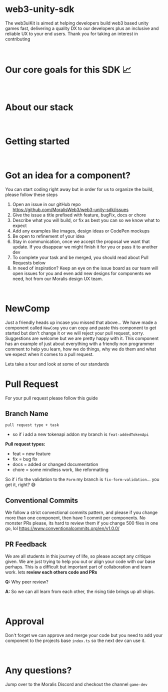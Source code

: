 # web3-unity-sdk

The web3uiKit is aimed at helping developers build web3 based unity games fast, delivering a quality DX to our developers plus an inclusive and reliable UX to your end users.
Thank you for taking an interest in contributing

&nbsp;

# Our core goals for this SDK 📈

&nbsp;

# About our stack

&nbsp;

# Getting started

&nbsp;

# Got an idea for a component?

You can start coding right away but in order for us to organize the build, please follow these steps

1. Open an issue in our gitHub repo https://github.com/MoralisWeb3/web3-unity-sdk/issues
2. Give the issue a title prefixed with feature, bugFix, docs or chore
3. Describe what you will build, or fix as best you can so we know what to expect
4. Add any examples like images, design ideas or CodePen mockups
5. Be open to refinement of your idea
6. Stay in communication, once we accept the proposal we want that update. If you disappear we might finish it for you or pass it to another dev
7. To complete your task and be merged, you should read about Pull Requests below
8. In need of inspiration? Keep an eye on the issue board as our team will open issues for you and even add new designs for components we need, hot from our Moralis design UX team.

&nbsp;

# NewComp

Just a friendly heads up incase you missed that above...
We have made a component called `NewComp` you can copy and paste this component to get started but don't change it or we will reject your pull request, sorry. Suggestions are welcome but we are pretty happy with it.
This component has an example of just about everything with a friendly non programmer comment to help you learn, how we do things, why we do them and what we expect when it comes to a pull request.

Lets take a tour and look at some of our standards


# Pull Request

For your pull request please follow this guide

## Branch Name

`pull request type + task`

-   so if i add a new tokenapi addon my branch is `feat-addedTokenApi`

**Pull request types:**

-   feat = new feature
-   fix = bug fix
-   docs = added or changed documentation
-   chore = some mindless work, like reformatting

So if i fix the validation to the `Form` my branch is `fix-form-validation`... you get it, right? 😅

## Conventional Commits

We follow a strict convectional commits pattern, and please if you change more than one component, then have 1 commit per components. No monster PRs please, its hard to review them if you change 500 files in one go, lol
https://www.conventionalcommits.org/en/v1.0.0/

## PR Feedback

We are all students in this journey of life, so please accept any critique given. We are just trying to help you out or align your code with our base perhaps. This is a difficult but important part of collaboration and team work.
lets **review each others code and PRs**

**Q:** Why peer review?

**A:** So we can all learn from each other, the rising tide brings up all ships.

&nbsp;

# Approval

Don't forget we can approve and merge your code but you need to add your component to the projects base `index.ts` so the next dev can use it.

&nbsp;


# Any questions?

Jump over to the Moralis Discord and checkout the channel `game-dev` 

&nbsp;

